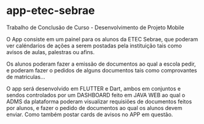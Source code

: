 # app-etec-sebrae
Trabalho de Conclusão de Curso - Desenvolvimento de Projeto Mobile

O App consiste em um painel para os alunos da ETEC Sebrae, que poderam ver caléndarios de ações a serem postadas pela instituição tais como avisos de aulas, palestras ou afins.

Os alunos poderam fazer a emissão de documentos ao qual a escola pedir, e poderam fazer o pedidos de alguns documentos tais como comprovantes de matriculas...

O app será desenvolvido em FLUTTER e Dart, ambos em conjuntos e sendos controlados por um DASHBOARD feito em JAVA WEB ao qual o ADMS da plataforma poderam visualizar requisiões de documentos feitos por alunos, e fazer o pedido de documentos ao qual os alunos devem enviar.
Como também postar cards de avisos no APP em questão.
